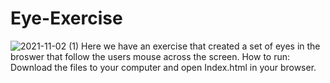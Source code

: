 # Eye-Exercise
![2021-11-02 (1)](https://user-images.githubusercontent.com/88862050/139968755-97c215ea-ede6-45d3-ac73-8136d366f4f3.png)
Here we have an exercise that created a set of eyes in the broswer that follow the users mouse across the screen.
How to run: Download the files to your computer and open Index.html in your browser.
